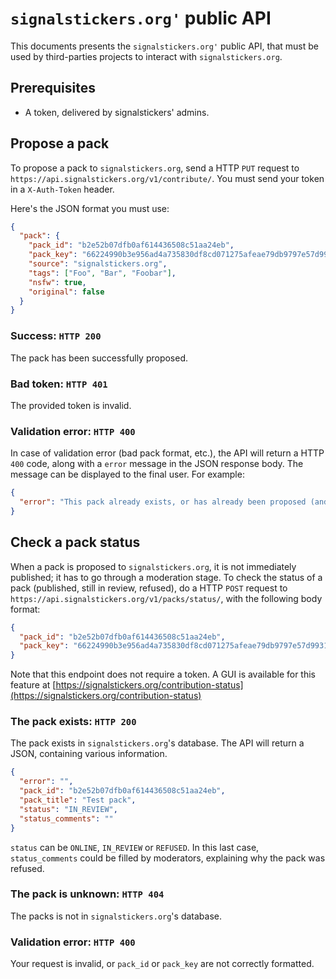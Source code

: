 # `signalstickers.org'` public API

This documents presents the `signalstickers.org'` public API, that must be used
by third-parties projects to interact with `signalstickers.org`.

## Prerequisites

- A token, delivered by signalstickers' admins.

## Propose a pack

To propose a pack to `signalstickers.org`, send a HTTP `PUT` request to
`https://api.signalstickers.org/v1/contribute/`. You must send your token in a
`X-Auth-Token` header.

Here's the JSON format you must use:

```json
{
  "pack": {
    "pack_id": "b2e52b07dfb0af614436508c51aa24eb",
    "pack_key": "66224990b3e956ad4a735830df8cd071275afeae79db9797e57d99314daffc77",
    "source": "signalstickers.org",
    "tags": ["Foo", "Bar", "Foobar"],
    "nsfw": true,
    "original": false
  }
}
```

### Success: `HTTP 200`

The pack has been successfully proposed.

### Bad token: `HTTP 401`

The provided token is invalid.

### Validation error: `HTTP 400`

In case of validation error (bad pack format, etc.), the API will return a HTTP
`400` code, along with a `error` message in the JSON response body. The message
can be displayed to the final user. For example:

```json
{
  "error": "This pack already exists, or has already been proposed (and is waiting for its approval)."
}
```

## Check a pack status

When a pack is proposed to `signalstickers.org`, it is not immediately
published; it has to go through a moderation stage. To check the status of a
pack (published, still in review, refused), do a HTTP `POST` request to
`https://api.signalstickers.org/v1/packs/status/`, with the following body
format:

```json
{
  "pack_id": "b2e52b07dfb0af614436508c51aa24eb",
  "pack_key": "66224990b3e956ad4a735830df8cd071275afeae79db9797e57d99314daffc77"
}
```

Note that this endpoint does not require a token.
A GUI is available for this feature at [https://signalstickers.org/contribution-status](https://signalstickers.org/contribution-status)

### The pack exists: `HTTP 200`

The pack exists in `signalstickers.org`'s database. The API will return a JSON,
containing various information.

```json
{
  "error": "",
  "pack_id": "b2e52b07dfb0af614436508c51aa24eb",
  "pack_title": "Test pack",
  "status": "IN_REVIEW",
  "status_comments": ""
}
```

`status` can be `ONLINE`, `IN_REVIEW` or `REFUSED`. In this last case,
`status_comments` could be filled by moderators, explaining why the pack was
refused.

### The pack is unknown: `HTTP 404`

The packs is not in `signalstickers.org`'s database.

### Validation error: `HTTP 400`

Your request is invalid, or `pack_id` or `pack_key` are not correctly formatted.
